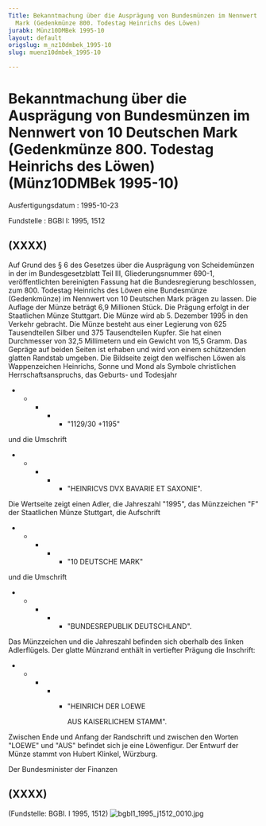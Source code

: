 ```yaml
---
Title: Bekanntmachung über die Ausprägung von Bundesmünzen im Nennwert von 10 Deutschen
  Mark (Gedenkmünze 800. Todestag Heinrichs des Löwen)
jurabk: Münz10DMBek 1995-10
layout: default
origslug: m_nz10dmbek_1995-10
slug: muenz10dmbek_1995-10

---
```


# Bekanntmachung über die Ausprägung von Bundesmünzen im Nennwert von 10 Deutschen Mark (Gedenkmünze 800. Todestag Heinrichs des Löwen) (Münz10DMBek 1995-10)

Ausfertigungsdatum
:   1995-10-23

Fundstelle
:   BGBl I: 1995, 1512

## (XXXX)

Auf Grund des § 6 des Gesetzes über die Ausprägung von Scheidemünzen
in der im Bundesgesetzblatt Teil III, Gliederungsnummer 690-1,
veröffentlichten bereinigten Fassung hat die Bundesregierung
beschlossen, zum 800. Todestag Heinrichs des Löwen eine Bundesmünze
(Gedenkmünze) im Nennwert von 10 Deutschen Mark prägen zu lassen. Die
Auflage der Münze beträgt 6,9 Millionen Stück. Die Prägung erfolgt in
der Staatlichen Münze Stuttgart.
Die Münze wird ab 5. Dezember 1995 in den Verkehr gebracht.
Die Münze besteht aus einer Legierung von 625 Tausendteilen Silber und
375 Tausendteilen Kupfer. Sie hat einen Durchmesser von 32,5
Millimetern und ein Gewicht von 15,5 Gramm.
Das Gepräge auf beiden Seiten ist erhaben und wird von einem
schützenden glatten Randstab umgeben.
Die Bildseite zeigt den welfischen Löwen als Wappenzeichen Heinrichs,
Sonne und Mond als Symbole christlichen Herrschaftsanspruchs, das
Geburts- und Todesjahr

*
    *
        *
            *
                *   "1129/30 +1195"















und die Umschrift

*
    *
        *
            *
                *   "HEINRICVS DVX BAVARIE ET SAXONIE".















Die Wertseite zeigt einen Adler, die Jahreszahl "1995", das
Münzzeichen "F" der Staatlichen Münze Stuttgart, die Aufschrift

*
    *
        *
            *
                *   "10 DEUTSCHE MARK"















und die Umschrift

*
    *
        *
            *
                *   "BUNDESREPUBLIK DEUTSCHLAND".















Das Münzzeichen und die Jahreszahl befinden sich oberhalb des linken
Adlerflügels.
Der glatte Münzrand enthält in vertiefter Prägung die Inschrift:

*
    *
        *
            *
                *   "HEINRICH DER LOEWE

                    AUS KAISERLICHEM STAMM".















Zwischen Ende und Anfang der Randschrift und zwischen den Worten
"LOEWE" und "AUS" befindet sich je eine Löwenfigur.
Der Entwurf der Münze stammt von Hubert Klinkel, Würzburg.

Der Bundesminister der Finanzen

## (XXXX)

(Fundstelle: BGBl. I 1995, 1512)
![bgbl1_1995_j1512_0010.jpg](bgbl1_1995_j1512_0010.jpg)
